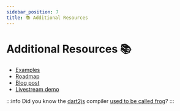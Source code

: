 ```yaml
---
sidebar_position: 7
title: 📚 Additional Resources
---
```


# Additional Resources 📚

- [Examples][examples_link]
- [Roadmap][roadmap_link]
- [Blog post][blog_link]
- [Livestream demo][livestream_link]

:::info
Did you know the [dart2js][dart2js_compiler_link] compiler [used to be called frog][dart2js_frog_pr_link]?
:::

[blog_link]: https://verygood.ventures/blog/dart-frog
[dart2js_compiler_link]: https://dart.dev/tools/dart2js
[dart2js_frog_pr_link]: https://github.com/dart-lang/sdk/issues/2194
[examples_link]: https://github.com/VeryGoodOpenSource/dart_frog/tree/main/examples
[livestream_link]: https://youtu.be/N7l0b09c6DA
[roadmap_link]: /docs/roadmap
